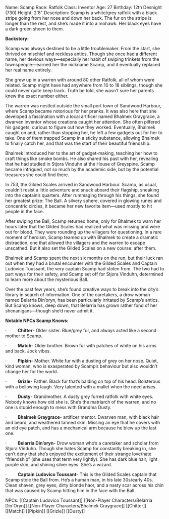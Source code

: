 Name: Scamp
Race: Ratfolk
Class: Inventor
Age: 27
Birthday: 12th Desnight (730)
Height: 2'8"
Description: Scamp is a white/grey ratfolk with a black stripe going from her nose and down her back. The fur on the stripe is longer than the rest, and she’s made it into a mohawk. Her black eyes have a dark green sheen to them.

**Backstory:**

Scamp was always destined to be a little troublemaker. From the start, she thrived on mischief and reckless antics. Though she once had a different name, her devious ways—especially her habit of swiping trinkets from the townspeople—earned her the nickname Scamp, and it eventually replaced her real name entirely.

She grew up in a warren with around 80 other Ratfolk, all of whom were related. Scamp might have had anywhere from 10 to 18 siblings, though she could never quite keep track. Truth be told, she wasn’t sure her parents knew the exact number either.

The warren was nestled outside the small port town of Sandwood Harbour, where Scamp became notorious for her pranks. It was also here that she developed a fascination with a local artificer named Bhalmek Graygrace, a dwarven inventor whose creations caught her attention. She often pilfered his gadgets, curious to figure out how they worked. Eventually, Bhalmek caught on and, rather than stopping her, he left a few gadgets out for her to take. One of them trapped Scamp in a sticky substance, allowing Bhalmek to finally catch her, and that was the start of their beautiful friendship.

Bhalmek introduced her to the art of gadget-making, teaching her how to craft things like smoke bombs. He also shared his past with her, revealing that he had studied in Stjora Vinduhn at the House of Greyspine. Scamp became intrigued, not so much by the academic side, but by the potential treasures she could find there.

In 753, the Gilded Scales arrived in Sandwood Harbour. Scamp, as usual, couldn’t resist a little adventure and snuck aboard their flagship, sneaking into the captain’s quarters. After rummaging through his things, she found her greatest prize: The Ball. A silvery sphere, covered in glowing runes and concentric circles, it became her new favorite item—used mostly to hit people in the face.

After swiping the Ball, Scamp returned home, only for Bhalmek to warn her hours later that the Gilded Scales had realized what was missing and were out for blood. They were rounding up the villagers for questioning. In a rare moment of heroism, Scamp teamed up with Bhalmek to create a dramatic distraction, one that allowed the villagers and the warren to escape unscathed. But it also set the Gilded Scales on a new course: after them.

Bhalmek and Scamp spent the next six months on the run, but their luck ran out when they had a brutal encounter with the Gilded Scales and Captain Ludovico Toussant, the very captain Scamp had stolen from. The two had to part ways for their safety, and Scamp set off for Stjora Vinduhn, determined to learn more about the mysterious Ball.

Over the past few years, she’s found creative ways to break into the city’s library in search of information. One of the caretakers, a drow woman named Belarria Din’oryn, has been particularly irritated by Scamp’s antics. But Scamp knows, deep down, that Belarria has grown rather fond of her shenanigans—though she’d never admit it.

**Notable NPCs Scamp Knows:**

·         **Chitter**- Older sister. Blue/grey fur, and always acted like a second mother to Scamp.

·         **Match**- Older brother. Brown fur with patches of white on his arms and back. Jock vibes.

·         **Pipkin**- Mother. White fur with a dusting of grey on her nose. Quiet, kind woman, who is exasperated by Scamp’s behaviour but also wouldn’t change her for the world.

·         **Grizle**- Father. Black fur that’s balding on top of his head. Boisterous with a bellowing laugh. Very talented with a mallet when the need arises. 

·         **Dusty**- Grandmother. A dusty grey furred ratfolk with white eyes. Nobody knows how old she is. She’s the matriarch of the warren, and no one is stupid enough to mess with Grandma Dusty.

·         **Bhalmek Graygrace**- artificer mentor. Dwarven man, with black hair and beard, and weathered tanned skin. Missing an eye that he covers with an old eye patch, and has a mechanical arm because he blew up the last one.

·         **Belarria Din’oryn**- Drow woman who’s a caretaker and scholar from Stjora Vinduhn. Though she hates Scamp for constantly breaking in, she can’t deny that she’s enjoyed the excitement of their strange love/hate “friendship” (she uses that term very lightly). She has dark blue hair, light purple skin, and shining silver eyes. She’s a wizard.

·         **Captain Ludovico Toussant**- This is the Gilded Scales captain that Scamp stole the Ball from. He’s a human man, in his late 30s/early 40s. Clean shaven, grey eyes, dirty blonde haor, and a nasty scar across his chin that was caused by Scamp hitting him in the face with the Ball.



NPCs:
[[Captain Ludovico Toussant]]
[[Non-Player Characters/Belarria Din'Oryn]]
[[Non-Player Characters/Bhalmek Graygrace]]
[[Chitter]]
[[Match]]
[[Pipkin]]
[[Grizle]]
[[Dusty]]
